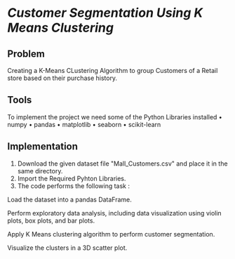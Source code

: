 
# *Customer Segmentation Using K Means Clustering*

## Problem 
Creating a K-Means CLustering Algorithm to group Customers of a Retail store based on their purchase history.


## Tools 
To implement the project we need some of the Python Libraries installed 
• numpy
• pandas 
• matplotlib
• seaborn
• scikit-learn 


## Implementation
1) Download the given dataset file "Mall_Customers.csv" and place it in the same directory.
2) Import the Required Pyhton Libraries.
3) The code performs the following task :
   
 Load the dataset into a pandas DataFrame.  
 
 Perform exploratory data analysis, including data visualization using violin plots, box plots, and bar plots.  
 
 Apply K Means clustering algorithm to perform customer segmentation.  
 
 Visualize the clusters in a 3D scatter plot.
